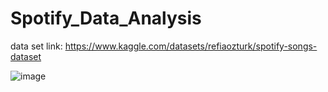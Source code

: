 # Spotify_Data_Analysis

data set link: https://www.kaggle.com/datasets/refiaozturk/spotify-songs-dataset


![image](https://github.com/user-attachments/assets/199108b2-8c25-416a-bc4e-b8ba609cfa4f)

